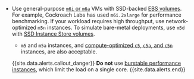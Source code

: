 - Use general-purpose [`m6i` or `m6a`](https://docs.aws.amazon.com/AWSEC2/latest/UserGuide/general-purpose-instances.html) VMs with SSD-backed [EBS volumes](https://docs.aws.amazon.com/AWSEC2/latest/UserGuide/ebs-volume-types.html). For example, Cockroach Labs has used `m6i.2xlarge` for performance benchmarking. If your workload requires high throughput, use network-optimized `m5n` instances. To simulate bare-metal deployments, use `m5d` with [SSD Instance Store volumes](https://docs.aws.amazon.com/AWSEC2/latest/UserGuide/ssd-instance-store.html).

    - `m5` and `m5a` instances, and [compute-optimized `c5`, `c5a`, and `c5n`](https://docs.aws.amazon.com/AWSEC2/latest/UserGuide/compute-optimized-instances.html) instances, are also acceptable.

    {{site.data.alerts.callout_danger}}
    **Do not** use [burstable performance instances](https://docs.aws.amazon.com/AWSEC2/latest/UserGuide/burstable-performance-instances.html), which limit the load on a single core.
    {{site.data.alerts.end}}
